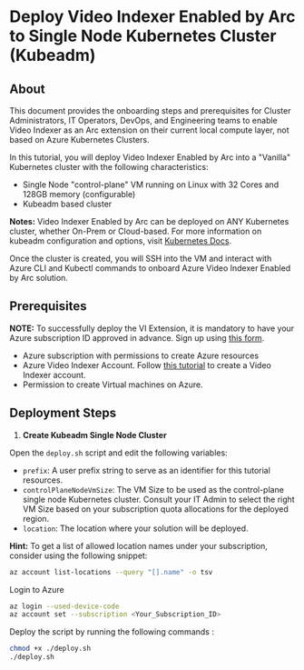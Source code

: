 # Deploy Video Indexer Enabled by Arc to Single Node Kubernetes Cluster (Kubeadm)

## About
This document provides the onboarding steps and prerequisites for Cluster Administrators, IT Operators, DevOps, and Engineering teams to enable Video Indexer as an Arc extension on their current local compute layer, not based on Azure Kubernetes Clusters.

In this tutorial, you will deploy Video Indexer Enabled by Arc into a "Vanilla" Kubernetes cluster with the following characteristics:

- Single Node "control-plane" VM running on Linux with 32 Cores and 128GB memory (configurable)
- Kubeadm based cluster

**Notes:** Video Indexer Enabled by Arc can be deployed on ANY Kubernetes cluster, whether On-Prem or Cloud-based. For more information on kubeadm configuration and options, visit [Kubernetes Docs](https://kubernetes.io/docs/setup/production-environment/tools/kubeadm/).

Once the cluster is created, you will SSH into the VM and interact with Azure CLI and Kubectl commands to onboard Azure Video Indexer Enabled by Arc solution.

## Prerequisites
**NOTE:** To successfully deploy the VI Extension, it is mandatory to have your Azure subscription ID approved in advance. Sign up using [this form](link_to_form).

- Azure subscription with permissions to create Azure resources
- Azure Video Indexer Account. Follow [this tutorial](link_to_tutorial) to create a Video Indexer account.
- Permission to create Virtual machines on Azure.

## Deployment Steps 

1. **Create Kubeadm Single Node Cluster**

Open the `deploy.sh` script and edit the following variables:

- `prefix`: A user prefix string to serve as an identifier for this tutorial resources.
- `controlPlaneNodeVmSize`: The VM Size to be used as the control-plane single node Kubernetes cluster. Consult your IT Admin to select the right VM Size based on your subscription quota allocations for the deployed region.
- `location`: The location where your solution will be deployed.

**Hint:** To get a list of allowed location names under your subscription, consider using the following snippet:

```bash
az account list-locations --query "[].name" -o tsv
```

Login to Azure

```bash
az login --used-device-code
az account set --subscription <Your_Subscription_ID>
```

Deploy the script by running the following commands : 

```bash
chmod +x ./deploy.sh
./deploy.sh
```
